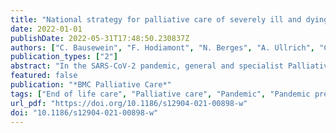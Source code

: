 ```yaml
---
title: "National strategy for palliative care of severely ill and dying people and their relatives in pandemics (PallPan) in Germany - study protocol of a mixed-methods project"
date: 2022-01-01
publishDate: 2022-05-31T17:48:50.230837Z
authors: ["C. Bausewein", "F. Hodiamont", "N. Berges", "A. Ullrich", "C. Gerlach", "K. Oechsle", "B. Pauli", "J. Weber", "S. Stiel", "N. Schneider", "N. Krumm", "R. Rolke", "C. Gebel", "M. Jansky", "F. Nauck", "U. Wedding", "B. van Oorschot", "C. Roch", "L. Werner", "M. Fischer", "M. Schallenburger", "M. C. Reuters", "J. Schwartz", "M. Neukirchen", "A. Gülay", "K. Maus", "B. Jaspers", "L. Radbruch", "M. Heckel", "I. Klinger", "C. Ostgathe", "U. Kriesen", "C. Junghanß", "E. Lehmann", "D. Gesell", "S. Gauder", "C. Boehlke", "G. Becker", "A. Pralong", "J. Strupp", "C. Leisse", "K. Schloesser", "R. Voltz", "N. Jung", "S. T. Simon", "for the PallPan Study Group"]
publication_types: ["2"]
abstract: "In the SARS-CoV-2 pandemic, general and specialist Palliative Care (PC) plays an essential role in health care, contributing to symptom control, psycho-social support, and providing support in complex decision making. Numbers of COVID-19 related deaths have recently increased demanding more palliative care input. Also, the pandemic impacts on palliative care for non-COVID-19 patients. Strategies on the care for seriously ill and dying people in pandemic times are lacking. Therefore, the program ‘Palliative care in Pandemics’ (PallPan) aims to develop and consent a national pandemic plan for the care of seriously ill and dying adults and their informal carers in pandemics including (a) guidance for generalist and specialist palliative care of patients with and without SARS-CoV-2 infections on the micro, meso and macro level, (b) collection and development of information material for an online platform, and (c) identification of variables and research questions on palliative care in pandemics for the national pandemic cohort network (NAPKON)."
featured: false
publication: "*BMC Palliative Care*"
tags: ["End of life care", "Palliative care", "Pandemic", "Pandemic preparedness", "SARS-CoV-2"]
url_pdf: "https://doi.org/10.1186/s12904-021-00898-w"
doi: "10.1186/s12904-021-00898-w"
---
```



